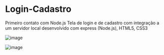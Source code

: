 # Login-Cadastro
Primeiro contato com Node.js
Tela de login e de cadastro com integração a um servidor local desenvolvido com express (Node.js), HTML5, CSS3

![image](https://user-images.githubusercontent.com/105383986/199878863-a6be4d76-3341-4827-b5a1-2da4d0b38fae.png)

![image](https://user-images.githubusercontent.com/105383986/199878911-5d8f9fe4-60e4-42af-b600-2dcff44e2023.png)
